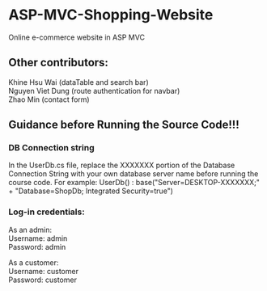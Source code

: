 # ASP-MVC-Shopping-Website
Online e-commerce website in ASP MVC

## Other contributors:  
Khine Hsu Wai (dataTable and search bar)  
Nguyen Viet Dung (route authentication for navbar)  
Zhao Min (contact form)  

## Guidance before Running the Source Code!!!
### DB Connection string  
In the UserDb.cs file, replace the XXXXXXX portion of the Database Connection String with your own database server name before running the course code. 
For example: UserDb() : base("Server=DESKTOP-XXXXXXX;" +
             "Database=ShopDb; Integrated Security=true")

### Log-in credentials:   
As an admin:   
Username: admin  
Password: admin     

As a customer:   
Username: customer   
Password: customer  

